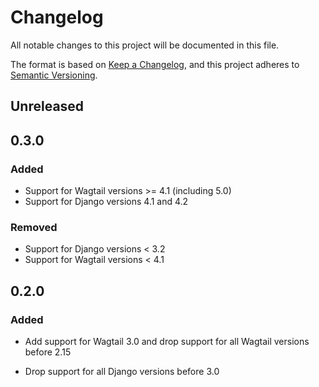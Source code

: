 # Changelog

All notable changes to this project will be documented in this file.

The format is based on [Keep a Changelog](https://keepachangelog.com/en/1.0.0/),
and this project adheres to [Semantic Versioning](https://semver.org/spec/v2.0.0.html).

## Unreleased

## 0.3.0

### Added

- Support for Wagtail versions >= 4.1 (including 5.0)
- Support for Django versions 4.1 and 4.2

### Removed

- Support for Django versions < 3.2
- Support for Wagtail versions < 4.1

## 0.2.0

### Added

 - Add support for Wagtail 3.0 and drop support for all Wagtail versions
   before 2.15
   
 - Drop support for all Django versions before 3.0
